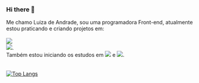 ### Hi there 👋

Me chamo Luiza de Andrade, sou uma programadora Front-end, atualmente estou praticando e criando projetos em:
<br>
<br>
<img src="https://img.shields.io/badge/HTML5-E34F26?style=for-the-badge&logo=html5&logoColor=white"> <br>
<img src="https://img.shields.io/badge/CSS3-1572B6?style=for-the-badge&logo=css3&logoColor=white">. <br>
Também estou iniciando os estudos em 
<img src="https://img.shields.io/badge/JavaScript-F7DF1E?style=for-the-badge&logo=javascript&logoColor=black"> e
<img src="https://img.shields.io/badge/React-20232A?style=for-the-badge&logo=react&logoColor=61DAFB">. 
<br>
<br>
<br>
[![Top Langs](https://github-readme-stats.vercel.app/api/top-langs/?username=luizadeandrade91)](https://github.com/anuraghazra/github-readme-stats)

